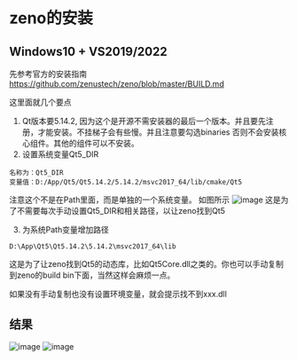 # zeno的安装

## Windows10 + VS2019/2022

先参考官方的安装指南
https://github.com/zenustech/zeno/blob/master/BUILD.md

这里面就几个要点
1. Qt版本要5.14.2, 因为这个是开源不需安装器的最后一个版本。并且要先注册，才能安装。不挂梯子会有些慢。并且注意要勾选binaries 否则不会安装核心组件。其他的组件可以不安装。
2. 设置系统变量Qt5_DIR
```
名称为：Qt5_DIR
变量值：D:/App/Qt5/Qt5.14.2/5.14.2/msvc2017_64/lib/cmake/Qt5
```
注意这个不是在Path里面，而是单独的一个系统变量。
如图所示
![image](https://user-images.githubusercontent.com/48758868/197574475-9f42837b-e132-40d5-9064-1820b0107756.png)
这是为了不需要每次手动设置Qt5_DIR和相关路径，以让zeno找到Qt5

3. 为系统Path变量增加路径
```
D:\App\Qt5\Qt5.14.2\5.14.2\msvc2017_64\lib
```
这是为了让zeno找到Qt5的动态库，比如Qt5Core.dll之类的。你也可以手动复制到zeno的build bin下面，当然这样会麻烦一点。

如果没有手动复制也没有设置环境变量，就会提示找不到xxx.dll


## 结果

![image](https://user-images.githubusercontent.com/48758868/197575318-4996c01d-5916-4723-8cc3-4a488e0a22d2.png)
![image](https://user-images.githubusercontent.com/48758868/197575393-b687a509-1f12-46bb-b1c4-b136a4d980ad.png)

